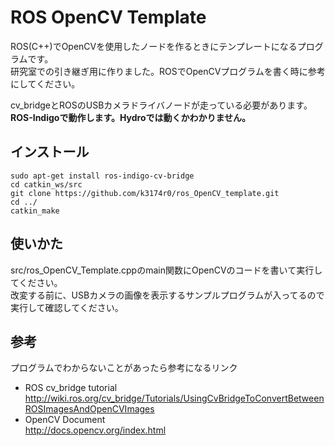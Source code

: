 ROS OpenCV Template
==
ROS(C++)でOpenCVを使用したノードを作るときにテンプレートになるプログラムです。  
研究室での引き継ぎ用に作りました。ROSでOpenCVプログラムを書く時に参考にしてください。  

cv_bridgeとROSのUSBカメラドライバノードが走っている必要があります。  
**ROS-Indigoで動作します。Hydroでは動くかわかりません。**
## インストール
    sudo apt-get install ros-indigo-cv-bridge
    cd catkin_ws/src
    git clone https://github.com/k3174r0/ros_OpenCV_template.git
    cd ../
    catkin_make
## 使いかた
src/ros_OpenCV_Template.cppのmain関数にOpenCVのコードを書いて実行してください。  
改変する前に、USBカメラの画像を表示するサンプルプログラムが入ってるので実行して確認してください。
## 参考
プログラムでわからないことがあったら参考になるリンク  
* ROS cv_bridge tutorial
http://wiki.ros.org/cv_bridge/Tutorials/UsingCvBridgeToConvertBetweenROSImagesAndOpenCVImages
* OpenCV Document  
http://docs.opencv.org/index.html
